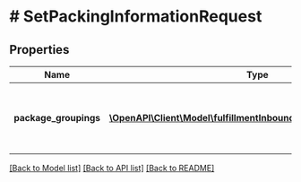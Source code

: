 # # SetPackingInformationRequest

## Properties

Name | Type | Description | Notes
------------ | ------------- | ------------- | -------------
**package_groupings** | [**\OpenAPI\Client\Model\fulfillmentInbound\PackageGroupingInput[]**](PackageGroupingInput.md) | List of packing information for the inbound plan. |

[[Back to Model list]](../../README.md#models) [[Back to API list]](../../README.md#endpoints) [[Back to README]](../../README.md)
